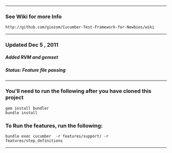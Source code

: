 ***
### See Wiki for more Info
    http://github.com/giozom/Cucumber-Test-Framework-for-Newbies/wiki
***
### Updated Dec 5 , 2011
##### Added RVM and gemset
##### Status: Feature file passing

***

### You'll need to run the following after you have cloned this project
    gem install bundler
    bundle install       

### To Run the features, run the following:
    bundle exec cucumber  -r features/support/ -r features/step_definitions  
***


